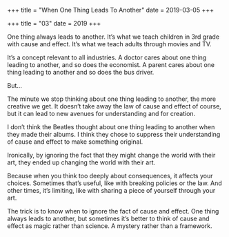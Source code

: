 +++
title = "When One Thing Leads To Another"
date = 2019-03-05
+++

+++
title = "03"
date = 2019
+++

One thing always leads to another. It&#8217;s what we teach children in 3rd grade with cause and effect. It&#8217;s what we teach adults through movies and TV. 

It&#8217;s a concept relevant to all industries. A doctor cares about one thing leading to another, and so does the economist. A parent cares about one thing leading to another and so does the bus driver. 

But&#8230;

The minute we stop thinking about one thing leading to another, the more creative we get. It doesn&#8217;t take away the law of cause and effect of course, but it can lead to new avenues for understanding and for creation. 

I don&#8217;t think the Beatles thought about one thing leading to another when they made their albums. I think they chose to suppress their understanding of cause and effect to make something original. 

Ironically, by ignoring the fact that they might change the world with their art, they ended up changing the world with their art. 

Because when you think too deeply about consequences, it affects your choices. Sometimes that’s useful, like with breaking policies or the law. And other times, it’s limiting, like with sharing a piece of yourself through your art. 

The trick is to know when to ignore the fact of cause and effect. One thing always leads to another, but sometimes it’s better to think of cause and effect as magic rather than science. A mystery rather than a framework.